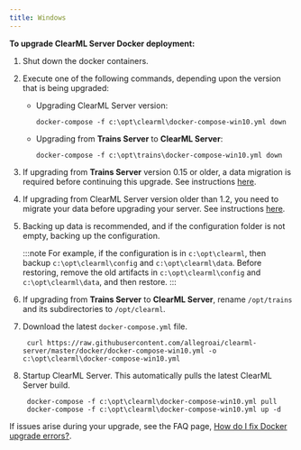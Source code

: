 ```yaml
---
title: Windows
---
```


**To upgrade ClearML Server Docker deployment:**

1. Shut down the docker containers. 
   
1. Execute one of the following commands, depending upon the version that is being upgraded:
   
   * Upgrading ClearML Server version:

         docker-compose -f c:\opt\clearml\docker-compose-win10.yml down
   
   * Upgrading from **Trains Server** to **ClearML Server**:

         docker-compose -f c:\opt\trains\docker-compose-win10.yml down
        
1. If upgrading from **Trains Server** version 0.15 or older, a data migration is required before continuing this upgrade. See instructions [here](clearml_server_es7_migration.md).

1. If upgrading from ClearML Server version older than 1.2, you need to migrate your data before upgrading your server. See instructions [here](clearml_server_mongo44_migration.md).

1. Backing up data is recommended, and if the configuration folder is not empty, backing up the configuration.
 
    :::note
    For example, if the configuration is in ``c:\opt\clearml``, then backup ``c:\opt\clearml\config`` and ``c:\opt\clearml\data``. 
    Before restoring, remove the old artifacts in ``c:\opt\clearml\config`` and ``c:\opt\clearml\data``, and then restore. 
    :::
   
1. If upgrading from **Trains Server** to **ClearML Server**, rename `/opt/trains` and its subdirectories to `/opt/clearml`.

1. Download the latest `docker-compose.yml` file.

        curl https://raw.githubusercontent.com/allegroai/clearml-server/master/docker/docker-compose-win10.yml -o c:\opt\clearml\docker-compose-win10.yml
        
1. Startup ClearML Server. This automatically pulls the latest ClearML Server build.
        
        docker-compose -f c:\opt\clearml\docker-compose-win10.yml pull
        docker-compose -f c:\opt\clearml\docker-compose-win10.yml up -d

If issues arise during your upgrade, see the FAQ page, [How do I fix Docker upgrade errors?](../faq.md#common-docker-upgrade-errors). 
